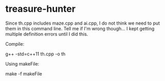 treasure-hunter
===============

Since th.cpp includes maze.cpp and ai.cpp, I do not think we need to
put them in this command line. Tell me if I'm wrong though...
I kept getting multiple definition errors until I did this.

Compile:

 g++ -std=c++11 th.cpp -o th

 Using makeFile:

 make -f makeFile
